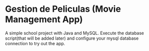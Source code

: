 # Gestion de Peliculas (Movie Management App)
A simple school project with Java and MySQL.
Execute the database script(that will be added later) and configure your mysql database connection to try out the app.
